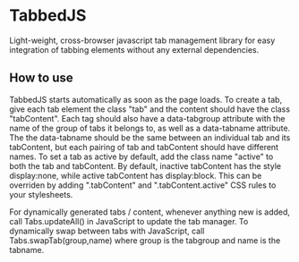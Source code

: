 # TabbedJS
Light-weight, cross-browser javascript tab management library for easy integration of tabbing elements without any external dependencies.

## How to use
TabbedJS starts automatically as soon as the page loads.
To create a tab, give each tab element the class "tab" and the content should have the class "tabContent".
Each tag should also have a data-tabgroup attribute with the name of the group of tabs it belongs to, as well as a data-tabname attribute. The the data-tabname should be the same between an individual tab and its tabContent, but each pairing of tab and tabContent should have different names.
To set a tab as active by default, add the class name "active" to both the tab and tabContent. By default, inactive tabContent has the style display:none, while active tabContent has display:block. This can be overriden by adding ".tabContent" and ".tabContent.active" CSS rules to your stylesheets.

For dynamically generated tabs / content, whenever anything new is added, call Tabs.updateAll() in JavaScript to update the tab manager.
To dynamically swap between tabs with JavaScript, call Tabs.swapTab(group,name) where group is the tabgroup and name is the tabname.